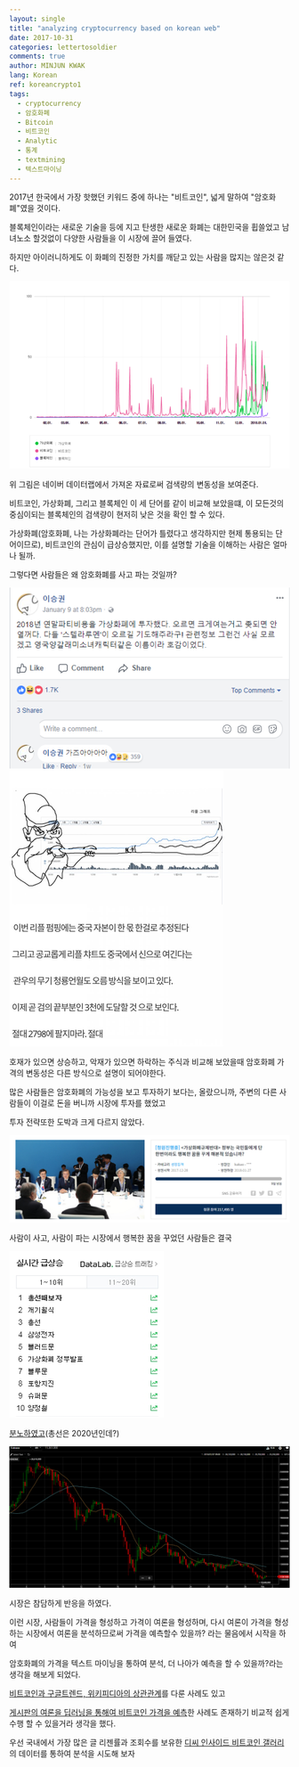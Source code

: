```yaml
---
layout: single
title: "analyzing cryptocurrency based on korean web"
date: 2017-10-31
categories: lettertosoldier
comments: true
author: MINJUN KWAK
lang: Korean
ref: koreancrypto1
tags:
  - cryptocurrency
  - 암호화폐
  - Bitcoin
  - 비트코인
  - Analytic
  - 통계
  - textmining
  - 텍스트마이닝
---
```


2017년 한국에서 가장 핫했던 키워드 중에 하나는 "비트코인", 넓게 말하여 "암호화폐"였을 것이다. 

블록체인이라는 새로운 기술을 등에 지고 탄생한 새로운 화폐는 대한민국을 휩쓸었고 남녀노소 할것없이 다양한 사람들을 이 시장에 끌어 들였다.

하지만 아이러니하게도 이 화폐의 진정한 가치를 깨닫고 있는 사람을 많지는 않은것 같다.

<img src="/assets/images/koreancypto/naverblockchain.png">

위 그림은 네이버 데이터랩에서 가져온 자료로써 검색량의 변동성을 보여준다.

비트코인, 가상화폐, 그리고 블록체인 이 세 단어를 같이 비교해 보았을떄, 이 모든것의 중심이되는 블록체인의 검색량이 현저히 낮은 것을 확인 할 수 있다.

가상화폐(암호화폐, 나는 가상화폐라는 단어가 틀렸다고 생각하지만 현제 통용되는 단어이므로), 비트코인의 관심이 급상승했지만, 이를 설명할 기술을 이해하는 사람은 얼마나 될까.

그렇다면 사람들은 왜 암호화폐를 사고 파는 것일까?

<img src="/assets/images/koreancypto/gauza1.png">
<img src="/assets/images/koreancypto/gauza2.png">

호재가 있으면 상승하고, 악재가 있으면 하락하는 주식과 비교해 보았을때 암호화폐 가격의 변동성은 다른 방식으로 설명이 되어야한다.

많은 사람들은 암호화폐의 가능성을 보고 투자하기 보다는, 올랐으니까, 주변의 다른 사람들이 이걸로 돈을 버니까 시장에 투자를 했었고 

투자 전략또한 도박과 크게 다르지 않았다.

<img src="/assets/images/koreancypto/bluehouse.png">

사람이 사고, 사람이 파는 시장에서 행복한 꿈을 꾸었던 사람들은 결국 

<img src="/assets/images/koreancypto/seeyouinhell.png">

[분노하였고]({{"http://news.mt.co.kr/mtview.php?no=2018013114225924580"}})(총선은 2020년인데?)

<img src="/assets/images/koreancypto/seeyouinhell2.png">

시장은 참담하게 반응을 하였다.

이런 시장, 사람들이 가격을 형성하고 가격이 여론을 형성하며, 다시 여론이 가격을 형성하는 시장에서 여론을 분석하므로써 가격을 예측할수 있을까? 라는 물음에서 시작을 하여 

암호화폐의 가격을 텍스트 마이닝을 통하여 분석, 더 나아가 예측을 할 수 있을까?라는 생각을 해보게 되었다.

[비트코인과 구글트렌드, 위키피디아의 상관관계]({{"https://www.nature.com/articles/srep03415"}})를 다룬 사례도 있고

[게시판의 여론을 딥러닝을 통해여 비트코인 가격을 예측]({{"http://journals.plos.org/plosone/article?id=10.1371/journal.pone.0177630"}})한 사례도 존재하기 비교적 쉽게 수행 할 수 있을거라 생각을 했다.

우선 국내에서 가장 많은 글 리젠률과 조회수를 보유한 [디씨 인사이드 비트코인 갤러리]({{"http://gall.dcinside.com/board/lists/?id=bitcoins"}})의 데이터를 통하여 분석을 시도해 보자